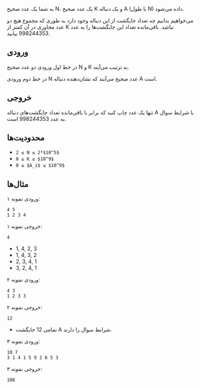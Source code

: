 به شما یک عدد صحیح N، یک عدد صحیح K و یک دنباله A (با طول N) داده می‌شود. 
 
می‌خواهیم بدانیم چه تعداد جایگشت از این دنباله وجود دارد به طوری که مجموع هیچ دو عدد مجاوری در آن کمتر از K نباشد.
باقی‌مانده تعداد این جایگشت‌ها را به عدد 998244353 بیابید.


## ورودی
در خط اول ورودی دو عدد صحیح N و K به ترتیب می‌آیند.

در خط دوم ورودی N عدد صحیح می‌آیند که نشان‌دهنده دنباله ‌‌A است.


## خروجی
تنها یک عدد چاپ کنید که برابر با باقی‌مانده تعداد جایگشت‌های دنباله ‌‌A با شرایط سوال به عدد 998244353 است.


## محدودیت‌ها 
- `2 ≤ N ≤ 2*$10^5$`
- `0 ≤ K ≤ $10^9$`
- `0 ≤ $A_i$ ≤ $10^9$‍`


## مثال‌ها
ورودی نمونه ۱:
```
4 5
1 2 3 4
```

خروجی نمونه ۱:
```
4
```

- 1, 4, 2, 3
- 1, 4, 3, 2
- 2, 3, 4, 1
- 3, 2, 4, 1

ورودی نمونه ۲:
```
4 3
1 2 3 3
```

خروجی نمونه ۲:
```
12
```

- تمامی 12 جایگشت A شرایط سوال را دارند.

ورودی نمونه ۳:
```
10 7
3 1 4 1 5 9 2 6 5 3
```
خروجی نمونه ۳:
```
108
```
